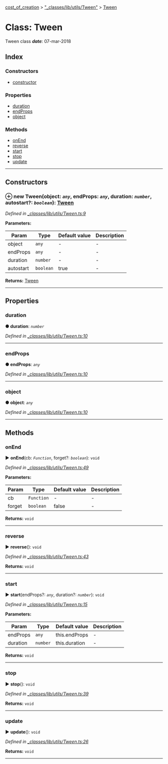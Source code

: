 [cost_of_creation](../README.md) > ["_classes/lib/utils/Tween"](../modules/__classes_lib_utils_tween_.md) > [Tween](../classes/__classes_lib_utils_tween_.tween.md)



# Class: Tween


Tween class
*__date__*: 07-mar-2018


## Index

### Constructors

* [constructor](__classes_lib_utils_tween_.tween.md#constructor)


### Properties

* [duration](__classes_lib_utils_tween_.tween.md#duration)
* [endProps](__classes_lib_utils_tween_.tween.md#endprops)
* [object](__classes_lib_utils_tween_.tween.md#object)


### Methods

* [onEnd](__classes_lib_utils_tween_.tween.md#onend)
* [reverse](__classes_lib_utils_tween_.tween.md#reverse)
* [start](__classes_lib_utils_tween_.tween.md#start)
* [stop](__classes_lib_utils_tween_.tween.md#stop)
* [update](__classes_lib_utils_tween_.tween.md#update)



---
## Constructors
<a id="constructor"></a>


### ⊕ **new Tween**(object: *`any`*, endProps: *`any`*, duration: *`number`*, autostart?: *`boolean`*): [Tween](__classes_lib_utils_tween_.tween.md)


*Defined in [_classes/lib/utils/Tween.ts:9](https://github.com/codeartisticninja/cost_of_creation/blob/5dc4a7e/src/script/_classes/lib/utils/Tween.ts#L9)*



**Parameters:**

| Param | Type | Default value | Description |
| ------ | ------ | ------ | ------ |
| object | `any`  | - |   - |
| endProps | `any`  | - |   - |
| duration | `number`  | - |   - |
| autostart | `boolean`  | true |   - |





**Returns:** [Tween](__classes_lib_utils_tween_.tween.md)

---


## Properties
<a id="duration"></a>

###  duration

**●  duration**:  *`number`* 

*Defined in [_classes/lib/utils/Tween.ts:10](https://github.com/codeartisticninja/cost_of_creation/blob/5dc4a7e/src/script/_classes/lib/utils/Tween.ts#L10)*





___

<a id="endprops"></a>

###  endProps

**●  endProps**:  *`any`* 

*Defined in [_classes/lib/utils/Tween.ts:10](https://github.com/codeartisticninja/cost_of_creation/blob/5dc4a7e/src/script/_classes/lib/utils/Tween.ts#L10)*





___

<a id="object"></a>

###  object

**●  object**:  *`any`* 

*Defined in [_classes/lib/utils/Tween.ts:10](https://github.com/codeartisticninja/cost_of_creation/blob/5dc4a7e/src/script/_classes/lib/utils/Tween.ts#L10)*





___


## Methods
<a id="onend"></a>

###  onEnd

► **onEnd**(cb: *`Function`*, forget?: *`boolean`*): `void`



*Defined in [_classes/lib/utils/Tween.ts:49](https://github.com/codeartisticninja/cost_of_creation/blob/5dc4a7e/src/script/_classes/lib/utils/Tween.ts#L49)*



**Parameters:**

| Param | Type | Default value | Description |
| ------ | ------ | ------ | ------ |
| cb | `Function`  | - |   - |
| forget | `boolean`  | false |   - |





**Returns:** `void`





___

<a id="reverse"></a>

###  reverse

► **reverse**(): `void`



*Defined in [_classes/lib/utils/Tween.ts:43](https://github.com/codeartisticninja/cost_of_creation/blob/5dc4a7e/src/script/_classes/lib/utils/Tween.ts#L43)*





**Returns:** `void`





___

<a id="start"></a>

###  start

► **start**(endProps?: *`any`*, duration?: *`number`*): `void`



*Defined in [_classes/lib/utils/Tween.ts:15](https://github.com/codeartisticninja/cost_of_creation/blob/5dc4a7e/src/script/_classes/lib/utils/Tween.ts#L15)*



**Parameters:**

| Param | Type | Default value | Description |
| ------ | ------ | ------ | ------ |
| endProps | `any`  |  this.endProps |   - |
| duration | `number`  |  this.duration |   - |





**Returns:** `void`





___

<a id="stop"></a>

###  stop

► **stop**(): `void`



*Defined in [_classes/lib/utils/Tween.ts:39](https://github.com/codeartisticninja/cost_of_creation/blob/5dc4a7e/src/script/_classes/lib/utils/Tween.ts#L39)*





**Returns:** `void`





___

<a id="update"></a>

###  update

► **update**(): `void`



*Defined in [_classes/lib/utils/Tween.ts:26](https://github.com/codeartisticninja/cost_of_creation/blob/5dc4a7e/src/script/_classes/lib/utils/Tween.ts#L26)*





**Returns:** `void`





___


